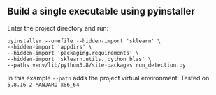 ## Build a single executable using pyinstaller
Enter the project directory and run:
```
pyinstaller --onefile --hidden-import 'sklearn' \
--hidden-import 'appdirs' \
--hidden-import 'packaging.requirements' \
--hidden-import 'sklearn.utils._cython_blas' \
--paths venv/lib/python3.8/site-packages run_detection.py
```
In this example `--path` adds the project virtual environment.
Tested on `5.8.16-2-MANJARO x86_64`